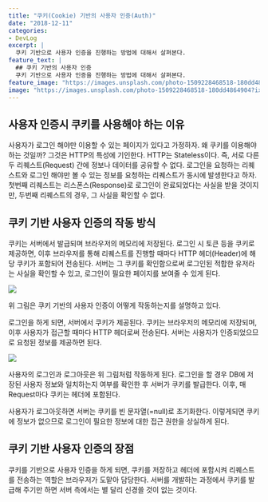 ```yaml
---
title: "쿠키(Cookie) 기반의 사용자 인증(Auth)"
date: "2018-12-11"
categories:
- DevLog
excerpt: |
  쿠키 기반으로 사용자 인증을 진행하는 방법에 대해서 살펴본다.
feature_text: |
  ## 쿠키 기반의 사용자 인증
  쿠키 기반으로 사용자 인증을 진행하는 방법에 대해서 살펴본다.
feature_image: "https://images.unsplash.com/photo-1509228468518-180dd4864904?ixlib=rb-1.2.1&ixid=eyJhcHBfaWQiOjEyMDd9&auto=format&fit=crop&w=1500&q=80"
image: "https://images.unsplash.com/photo-1509228468518-180dd4864904?ixlib=rb-1.2.1&ixid=eyJhcHBfaWQiOjEyMDd9&auto=format&fit=crop&w=1500&q=80"
---
```

## 사용자 인증시 쿠키를 사용해야 하는 이유
사용자가 로그인 해야만 이용할 수 있는 페이지가 있다고 가정하자. 왜 쿠키를 이용해야 하는 것일까? 그것은 HTTP의 특성에 기인한다. HTTP는 Stateless이다. 즉, 서로 다른 두 리퀘스트(Request) 간에 정보나 데이터를 공유할 수 없다. 로그인을 요청하는 리퀘스트와 로그인 해야만 볼 수 있는 정보를 요청하는 리퀘스트가 동시에 발생한다고 하자. 첫번째 리퀘스트는 리스폰스(Response)로 로그인이 완료되었다는 사실을 받을 것이지만, 두번째 리퀘스트의 경우, 그 사실을 확인할 수 없다.

## 쿠키 기반 사용자 인증의 작동 방식
쿠키는 서버에서 발급되며 브라우저의 메모리에 저장된다. 로그인 시 토큰 등을 쿠키로 제공하면, 이후 브라우저를 통해 리퀘스트를 진행할 때마다 HTTP 헤더(Header)에 해당 쿠키가 포함되어 전송된다. 서버는 그 쿠키를 확인함으로써 로그인된 적합한 유저라는 사실을 확인할 수 있고, 로그인이 필요한 페이지를 보여줄 수 있게 된다.


<img src="https://github.com/ChaeWonKong/chaewonkong.github.io/blob/master/assets/post_img/auth.png?raw=true" />

위 그림은 쿠키 기반의 사용자 인증이 어떻게 작동하는지를 설명하고 있다.

로그인을 하게 되면, 서버에서 쿠키가 제공된다. 쿠키는 브라우저의 메모리에 저장되며, 이후 사용자가 접근할 때마다 HTTP 헤더로써 전송된다. 서버는 사용자가 인증되었으므로 요청된 정보를 제공하면 된다.

<img src="https://github.com/ChaeWonKong/chaewonkong.github.io/blob/master/assets/post_img/cookie.png?raw=true" />

사용자의 로그인과 로그아웃은 위 그림처럼 작동하게 된다. 로그인을 할 경우 DB에 저장된 사용자 정보와 일치하는지 여부를 확인한 후 서버가 쿠키를 발급한다. 이후, 매 Request마다 쿠키는 헤더에 포함된다.

사용자가 로그아웃하면 서버는 쿠키를 빈 문자열(=null)로 초기화한다. 이렇게되면 쿠키에 정보가 없으므로 로그인이 필요한 정보에 대한 접근 권한을 상실하게 된다.

## 쿠키 기반 사용자 인증의 장점
쿠키를 기반으로 사용자 인증을 하게 되면, 쿠키를 저장하고 헤더에 포함시켜 리퀘스트를 전송하는 역할은 브라우저가 도맡아 담당한다. 서버를 개발하는 과정에서 쿠키를 발급해 주기만 하면 서버 측에서는 별 달리 신경쓸 것이 없는 것이다.